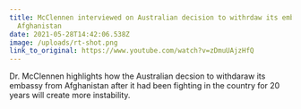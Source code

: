```yaml
---
title: McClennen interviewed on Australian decision to withrdaw its embassy from
  Afghanistan
date: 2021-05-28T14:42:06.538Z
image: /uploads/rt-shot.png
link_to_original: https://www.youtube.com/watch?v=zDmuUAjzHfQ
---
```

Dr. McClennen highlights how the Australian decsion to withdaraw its embassy from Afghanistan after it had been fighting in the country for 20 years will create more instability.